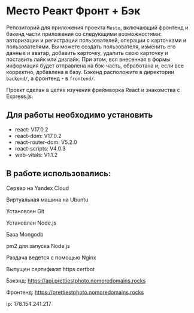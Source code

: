 # Место Реакт Фронт + Бэк 

Репозиторий для приложения проекта `Mesto`, включающий фронтенд и бэкенд части приложения со следующими возможностями: авторизации и регистрации пользователей, операции с карточками и пользователями. Вы можете создать пользователя, изменить его данные и аватар, добавить карточку, удалить свою карточку и поставить лайк или дизлайк. При этом, вся внесенная в формы информация будет отправлена на бэк-часть, обработана и, если все корректно, добавлена в базу. 
Бэкенд расположите в директории `backend/`, а фронтенд - в `frontend/`. 
  
Проект сделан в целях изучения фреймворка React и знакомства с Express.js.

## Для работы необходимо установить 

* react: V17.0.2
* react-dom: V17.0.2
* react-router-dom: V5.2.0
* react-scripts: V4.0.3
* web-vitals: V1.1.2

## В работе использовались:

Сервер на Yandex Cloud

Виртуальная машина на Ubuntu

Установлен Git

Установлен Node.js

База Mongodb

pm2 для запуска Node.js

Раздача ведется с помощью Nginx

Выпущен сертификат https certbot

Бэкэнд: https://api.prettiestphoto.nomoredomains.rocks

Фронтенд: https://prettiestphoto.nomoredomains.rocks

ip: 178.154.241.217
